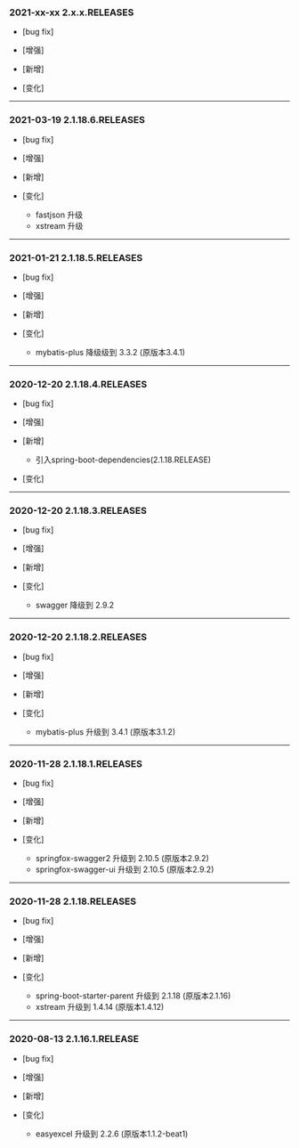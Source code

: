 ### 2021-xx-xx 2.x.x.RELEASES

- [bug fix]

- [增强]

- [新增]

- [变化]

---

### 2021-03-19 2.1.18.6.RELEASES

- [bug fix]

- [增强]

- [新增]

- [变化]
  - fastjson 升级
  - xstream 升级
---

### 2021-01-21 2.1.18.5.RELEASES

- [bug fix]

- [增强]

- [新增]

- [变化]
  - mybatis-plus 降级级到 3.3.2 (原版本3.4.1)
---

### 2020-12-20 2.1.18.4.RELEASES

- [bug fix]

- [增强]

- [新增]
  - 引入spring-boot-dependencies(2.1.18.RELEASE)
- [变化]

---
### 2020-12-20 2.1.18.3.RELEASES

- [bug fix]

- [增强]

- [新增]

- [变化]
  - swagger 降级到 2.9.2

---

### 2020-12-20 2.1.18.2.RELEASES

- [bug fix]

- [增强]

- [新增]

- [变化]
    - mybatis-plus 升级到 3.4.1 (原版本3.1.2)

---

### 2020-11-28 2.1.18.1.RELEASES

- [bug fix]

- [增强]

- [新增]

- [变化]
    - springfox-swagger2 升级到 2.10.5 (原版本2.9.2)
    - springfox-swagger-ui 升级到 2.10.5 (原版本2.9.2)

---

### 2020-11-28 2.1.18.RELEASES

- [bug fix]

- [增强]

- [新增]

- [变化]
    - spring-boot-starter-parent 升级到 2.1.18 (原版本2.1.16)
    - xstream 升级到 1.4.14 (原版本1.4.12)

---

### 2020-08-13 2.1.16.1.RELEASE

- [bug fix]

- [增强]

- [新增]

- [变化]
    - easyexcel 升级到 2.2.6 (原版本1.1.2-beat1)